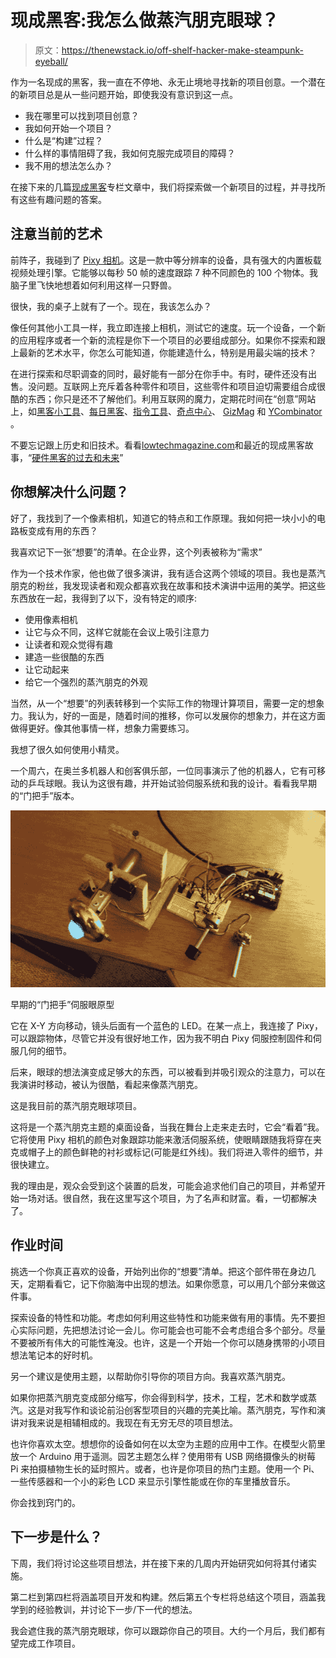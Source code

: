 # 现成黑客:我怎么做蒸汽朋克眼球？

> 原文：<https://thenewstack.io/off-shelf-hacker-make-steampunk-eyeball/>

作为一名现成的黑客，我一直在不停地、永无止境地寻找新的项目创意。一个潜在的新项目总是从一些问题开始，即使我没有意识到这一点。

*   我在哪里可以找到项目创意？
*   我如何开始一个项目？
*   什么是“构建”过程？
*   什么样的事情阻碍了我，我如何克服完成项目的障碍？
*   我不用的想法怎么办？

在接下来的几篇[现成黑客](/tag/off-the-shelf-hacker/)专栏文章中，我们将探索做一个新项目的过程，并寻找所有这些有趣问题的答案。

## **注意当前的艺术**

前阵子，我碰到了 [Pixy 相机](http://charmedlabs.com/default/pixy-cmucam5/)。这是一款中等分辨率的设备，具有强大的内置板载视频处理引擎。它能够以每秒 50 帧的速度跟踪 7 种不同颜色的 100 个物体。我脑子里飞快地想着如何利用这样一只野兽。

很快，我的桌子上就有了一个。现在，我该怎么办？

像任何其他小工具一样，我立即连接上相机，测试它的速度。玩一个设备，一个新的应用程序或者一个新的流程是你下一个项目的必要组成部分。如果你不探索和跟上最新的艺术水平，你怎么可能知道，你能建造什么，特别是用最尖端的技术？

在进行探索和尽职调查的同时，最好能有一部分在你手中。有时，硬件还没有出售。没问题。互联网上充斥着各种零件和项目，这些零件和项目迫切需要组合成很酷的东西；你只是还不了解他们。利用互联网的魔力，定期花时间在“创意”网站上，如[黑客小工具](http://hackedgadgets.com/)、[每日黑客](http://hackaday.com/)、[指令工具](http://www.instructables.com/)、[奇点中心](http://singularityhub.com/)、 [GizMag](http://www.gizmag.com/) 和 [YCombinator](http://www.ycombinator.com/) 。

不要忘记跟上历史和旧技术。看看[lowtechmagazine.com](http://www.lowtechmagazine.com/)和最近的现成黑客故事，“[硬件黑客的过去和未来](https://thenewstack.io/off-shelf-hacker-past-future-hardware-hacking/)”

## 你想解决什么问题？

好了，我找到了一个像素相机，知道它的特点和工作原理。我如何把一块小小的电路板变成有用的东西？

我喜欢记下一张“想要”的清单。在企业界，这个列表被称为“需求”

作为一个技术作家，他也做了很多演讲，我有适合这两个领域的项目。我也是蒸汽朋克的粉丝，我发现读者和观众都喜欢我在故事和技术演讲中运用的美学。把这些东西放在一起，我得到了以下，没有特定的顺序:

*   使用像素相机
*   让它与众不同，这样它就能在会议上吸引注意力
*   让读者和观众觉得有趣
*   建造一些很酷的东西
*   让它动起来
*   给它一个强烈的蒸汽朋克的外观

当然，从一个“想要”的列表转移到一个实际工作的物理计算项目，需要一定的想象力。我认为，好的一面是，随着时间的推移，你可以发展你的想象力，并在这方面做得更好。像其他事情一样，想象力需要练习。

我想了很久如何使用小精灵。

一个周六，在奥兰多机器人和创客俱乐部，一位同事演示了他的机器人，它有可移动的乒乓球眼。我认为这很有趣，并开始试验伺服系统和我的设计。看看我早期的“门把手”版本。

![Early "door knob" servo-eye prototype](img/d64ea3f5c8f4f026c3d979b913648f26.png)

早期的“门把手”伺服眼原型

它在 X-Y 方向移动，镜头后面有一个蓝色的 LED。在某一点上，我连接了 Pixy，可以跟踪物体，尽管它并没有很好地工作，因为我不明白 Pixy 伺服控制固件和伺服几何的细节。

后来，眼球的想法演变成足够大的东西，可以被看到并吸引观众的注意力，可以在我演讲时移动，被认为很酷，看起来像蒸汽朋克。

这是我目前的蒸汽朋克眼球项目。

这将是一个蒸汽朋克主题的桌面设备，当我在舞台上走来走去时，它会“看着”我。它将使用 Pixy 相机的颜色对象跟踪功能来激活伺服系统，使眼睛跟随我将穿在夹克或帽子上的颜色鲜艳的衬衫或标记(可能是红外线)。我们将进入零件的细节，并很快建立。

我的理由是，观众会受到这个装置的启发，可能会追求他们自己的项目，并希望开始一场对话。很自然，我在这里写这个项目，为了名声和财富。看，一切都解决了。

## **作业时间**

挑选一个你真正喜欢的设备，开始列出你的“想要”清单。把这个部件带在身边几天，定期看看它，记下你脑海中出现的想法。如果你愿意，可以用几个部分来做这件事。

探索设备的特性和功能。考虑如何利用这些特性和功能来做有用的事情。先不要担心实际问题，先把想法讨论一会儿。你可能会也可能不会考虑组合多个部分。尽量不要被所有伟大的可能性淹没。也许，这是一个开始一个你可以随身携带的小项目想法笔记本的好时机。

另一个建议是使用主题，以帮助你引导你的项目方向。我喜欢蒸汽朋克。

如果你把蒸汽朋克变成部分缩写，你会得到科学，技术，工程，艺术和数学或蒸汽。这是对我写作和谈论前沿创客型项目的兴趣的完美比喻。蒸汽朋克，写作和演讲对我来说是相辅相成的。我现在有无穷无尽的项目想法。

也许你喜欢太空。想想你的设备如何在以太空为主题的应用中工作。在模型火箭里放一个 Arduino 用于遥测。园艺主题怎么样？使用带有 USB 网络摄像头的树莓 Pi 来拍摄植物生长的延时照片。或者，也许是你项目的热门主题。使用一个 Pi、一些传感器和一个小的彩色 LCD 来显示引擎性能或在你的车里播放音乐。

你会找到窍门的。

## 下一步是什么？

下周，我们将讨论这些项目想法，并在接下来的几周内开始研究如何将其付诸实施。

第二栏到第四栏将涵盖项目开发和构建。然后第五个专栏将总结这个项目，涵盖我学到的经验教训，并讨论下一步/下一代的想法。

我会遮住我的蒸汽朋克眼球，你可以跟踪你自己的项目。大约一个月后，我们都有望完成工作项目。

<svg xmlns:xlink="http://www.w3.org/1999/xlink" viewBox="0 0 68 31" version="1.1"><title>Group</title> <desc>Created with Sketch.</desc></svg>